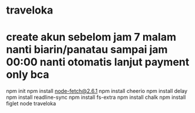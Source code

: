 # traveloka
# create akun sebelom jam 7 malam nanti biarin/panatau sampai jam 00:00 nanti otomatis lanjut payment only bca 

npm init
npm install node-fetch@2.6.1
npm install cheerio
npm install delay
npm install readline-sync
npm install fs-extra
npm install chalk
npm install figlet
node traveloka
